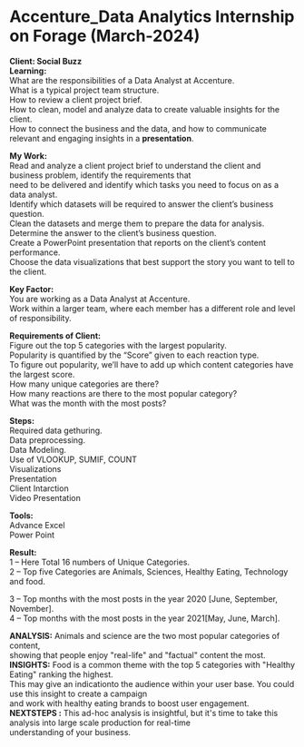 # Accenture_Data Analytics Internship on Forage (March-2024)
**Client: Social Buzz**<br>
**Learning:** <br>
What are the responsibilities of a Data Analyst at Accenture.<br>
What is a typical project team structure.<br>
How to review a client project brief.<br>
How to clean, model and analyze data to create valuable insights for the client.<br>
How to connect the business and the data, and how to communicate relevant and engaging insights in a **presentation**.<br>

**My Work:** <br>
Read and analyze a client project brief to understand the client and business problem, identify the requirements that<br> need to be delivered and identify which tasks you need to focus on as a data analyst.<br>
Identify which datasets will be required to answer the client’s business question.<br>
Clean the datasets and merge them to prepare the data for analysis.<br>
Determine the answer to the client’s business question.<br>
Create a PowerPoint presentation that reports on the client’s content performance.<br>
Choose the data visualizations that best support the story you want to tell to the client.<br>

**Key Factor:** <br>
You are working as a Data Analyst at Accenture.<br>
Work within a larger team, where each member has a different role and level of responsibility.<br>

**Requirements of Client:** <br>
Figure out the top 5 categories with the largest popularity.<br>
Popularity is quantified by the “Score” given to each reaction type.<br>
To figure out popularity, we’ll have to add up which content categories have the largest score.<br>
How many unique categories are there?<br>
How many reactions are there to the most popular category?<br>
What was the month with the most posts?<br>

**Steps:** <br>
Required data gethuring.<br>
Data preprocessing.<br>
Data Modeling.<br>
Use of VLOOKUP, SUMIF, COUNT<br>
Visualizations<br>
Presentation<br>
Client Intarction<br>
Video Presentation<br>

**Tools:** <br>
Advance Excel<br>
Power Point<br>

**Result:** <br>
1 – Here Total 16 numbers of Unique Categories.<br>
2 – Top five Categories are Animals, Sciences, Healthy Eating, Technology and food.<br>

3 – Top months with the most posts in the year  2020 [June, September, November].<br>
4 – Top months with the most posts in the year 2021[May, June, March].<br>

**ANALYSIS:** Animals and science are the two most popular categories of content,<br>
showing that people enjoy "real-life" and "factual" content the most.<br>
**INSIGHTS:** Food is a common theme with the top 5 categories with "Healthy Eating" ranking the highest.<br>
This may give an indicationto the audience within your user base. You could use this insight to create a campaign<br>
and work with healthy eating brands to boost user engagement.<br>
**NEXTSTEPS :** This ad-hoc analysis is insightful, but it's time to take this analysis into large scale production for real-time<br> understanding of your business.















